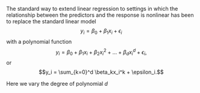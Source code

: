 The standard way to extend linear regression to settings in which the relationship between the predictors and the response is nonlinear has been to replace the standard linear model $$y_i = \beta_0 + \beta_1x_i + \epsilon_i$$ with a polynomial function $$y_i = \beta_0 + \beta_1x_i + \beta_2x_i^2 + ... + \beta_dx_i^d + \epsilon_i,$$ or $$y_i = \sum_{k=0}^d \beta_kx_i^k + \epsilon_i.$$

  

Here we vary the degree of polynomial $d$